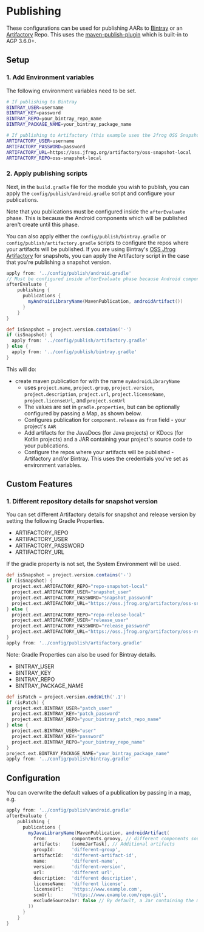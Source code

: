# Publishing

These configurations can be used for publishing AARs to [Bintray](https://bintray.com/) or an [Artifactory](https://jfrog.com/artifactory/) Repo. This uses the [maven-publish-plugin](https://developer.android.com/studio/build/maven-publish-plugin) which is built-in to AGP 3.6.0+.

## Setup

### 1. Add Environment variables

The following environment variables need to be set.

```bash
# If publishing to Bintray
BINTRAY_USER=username
BINTRAY_KEY=password
BINTRAY_REPO=your_bintray_repo_name
BINTRAY_PACKAGE_NAME=your_bintray_package_name

# If publishing to Artifactory (this example uses the Jfrog OSS Snapshot repo)
ARTIFACTORY_USER=username
ARTIFACTORY_PASSWORD=password
ARTIFACTORY_URL=https://oss.jfrog.org/artifactory/oss-snapshot-local
ARTIFACTORY_REPO=oss-snapshot-local
```

### 2. Apply publishing scripts

Next, in the `build.gradle` file for the module you wish to publish, you can apply the `config/publish/android.gradle` script and configure your publications.

Note that you publications must be configured inside the `afterEvaluate` phase. This is because the Android components which will be published aren't create until this phase.

You can also apply either the `config/publish/bintray.gradle` or `config/publish/artifactory.gradle` scripts to configure the repos where your artifacts will be published. If you are using Bintray's [OSS Jfrog Artifactory](https://oss.jfrog.org/) for snapshots, you can apply the Artifactory script in the case that you're publishing a snapshot version.

```groovy
apply from: '../config/publish/android.gradle'
// Must be configured inside afterEvaluate phase because Android components are only available here
afterEvaluate {
    publishing {
      publications {
        myAndroidLibraryName(MavenPublication, androidArtifact())
      }
    }
}

def isSnapshot = project.version.contains('-')
if (isSnapshot) {
  apply from: '../config/publish/artifactory.gradle'
} else {
  apply from: '../config/publish/bintray.gradle'
}
```

This will do:

* create maven publication for with the name `myAndroidLibraryName`
  + uses `project.name`, `project.group`, `project.version`, `project.description`, `project.url`, `project.licenseName`, `project.licenseUrl`, and `project.scmUrl`
  + The values are set in `gradle.properties`, but can be optionally configured by passing a Map, as shown below.
  + Configures publication for `component.release` as `from` field - your project's `AAR`
  + Add artifacts for the JavaDocs (for Java projects) or KDocs (for Kotlin projects) and a JAR containing your project's source code to your publications.
  + Configure the repos where your artifacts will be published - Artifactory and/or Bintray. This uses the credentials you've set as environment variables.

## Custom Features

### 1. Different repository details for snapshot version

You can set different Artifactory details for snapshot and release version by setting the following Gradle Properties.
* ARTIFACTORY_REPO
* ARTIFACTORY_USER
* ARTIFACTORY_PASSWORD
* ARTIFACTORY_URL

If the gradle property is not set, the System Environment will be used.

```groovy
def isSnapshot = project.version.contains('-')
if (isSnapshot) {
  project.ext.ARTIFACTORY_REPO="repo-snapshot-local"
  project.ext.ARTIFACTORY_USER="snapshot_user"
  project.ext.ARTIFACTORY_PASSWORD="snapshot_password"
  project.ext.ARTIFACTORY_URL="https://oss.jfrog.org/artifactory/oss-snapshot-local"
} else {
  project.ext.ARTIFACTORY_REPO="repo-release-local"
  project.ext.ARTIFACTORY_USER="release_user"
  project.ext.ARTIFACTORY_PASSWORD="release_password"
  project.ext.ARTIFACTORY_URL="https://oss.jfrog.org/artifactory/oss-release-local"
}
apply from: '../config/publish/artifactory.gradle'
```

Note:
Gradle Properties can also be used for Bintray details.
* BINTRAY_USER
* BINTRAY_KEY
* BINTRAY_REPO
* BINTRAY_PACKAGE_NAME

```groovy
def isPatch = project.version.endsWith('.1')
if (isPatch) {
  project.ext.BINTRAY_USER="patch_user"
  project.ext.BINTRAY_KEY="patch_password"
  project.ext.BINTRAY_REPO="your_bintray_patch_repo_name"
} else {
  project.ext.BINTRAY_USER="user"
  project.ext.BINTRAY_KEY="password"
  project.ext.BINTRAY_REPO="your_bintray_repo_name"
}
project.ext.BINTRAY_PACKAGE_NAME="your_bintray_package_name"
apply from: '../config/publish/bintray.gradle'
```

## Configuration

You can overwrite the default values of a publication by passing in a map, e.g.

```groovy
apply from: '../config/publish/android.gradle'
afterEvaluate {
    publishing {
      publications {
        myJavaLibraryName(MavenPublication, androidArtifact(
          from:         compontents.groovy, // different components source
          artifacts:    [someJarTask], // Additional artifacts
          groupId:      'different-group',
          artifactId:   'different-artifact-id',
          name:         'different-name',
          version:      'different-version',
          url:          'different url',
          description:  'different description',
          licenseName:  'different license',
          licenseUrl:   'https://www.example.com',
          scmUrl:       'https://www.example.com/repo.git',
          excludeSourceJar: false // By default, a Jar containing the module's source in added to artifacts - set to true to exlcude the Jar
        ))
      }
    }
}
```
